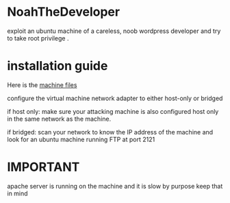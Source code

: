 # NoahTheDeveloper
exploit an ubuntu machine of a careless, noob wordpress developer and try to take root privilege .
# installation guide 
Here is the [machine files](https://terabox.com/s/1Z87_lE1Yy1Zj6lEnCRiliA)  

configure the virtual machine network adapter to either host-only or bridged   

if host only: make sure your attacking machine is also configured host only in the same network as the machine.  

if bridged: scan your network to know the IP address of the machine and look for an ubuntu machine running FTP at port 2121    

# IMPORTANT
apache server is running on the machine and it is slow by purpose keep that in mind
